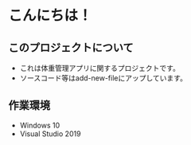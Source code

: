 こんにちは！
==========

このプロジェクトについて
-------------------------
* これは体重管理アプリに関するプロジェクトです。
* ソースコード等はadd-new-fileにアップしています。

作業環境
----------
* Windows 10
* Visual Studio 2019
